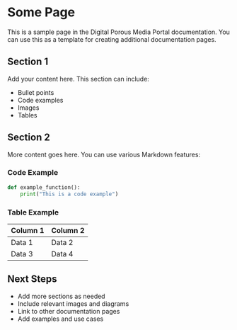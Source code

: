 # Some Page

This is a sample page in the Digital Porous Media Portal documentation. You can use this as a template for creating additional documentation pages.

## Section 1

Add your content here. This section can include:

- Bullet points
- Code examples
- Images
- Tables

## Section 2

More content goes here. You can use various Markdown features:

### Code Example

```python
def example_function():
    print("This is a code example")
```

### Table Example

| Column 1 | Column 2 |
|----------|----------|
| Data 1   | Data 2   |
| Data 3   | Data 4   |

## Next Steps

- Add more sections as needed
- Include relevant images and diagrams
- Link to other documentation pages
- Add examples and use cases 
